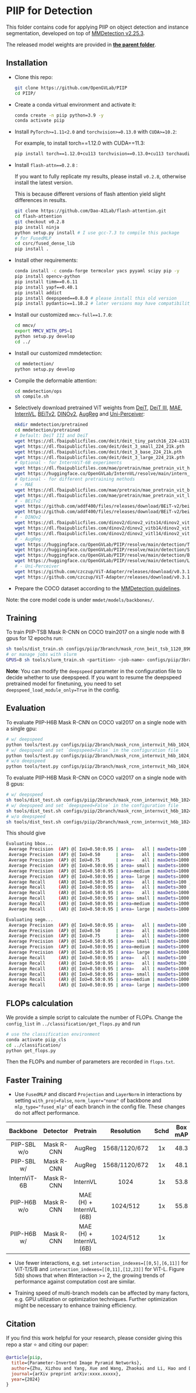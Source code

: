 # PIIP for Detection

This folder contains code for applying PIIP on object detection and instance segmentation, developed on top of [MMDetection v2.25.3](https://github.com/open-mmlab/mmdetection/tree/v2.25.3).

The released model weights are provided in [**the parent folder**](../README.md).

## Installation

- Clone this repo:

  ```bash
  git clone https://github.com/OpenGVLab/PIIP
  cd PIIP/
  ```
- Create a conda virtual environment and activate it:

  ```bash
  conda create -n piip python=3.9 -y
  conda activate piip
  ```
- Install `PyTorch>=1.11<2.0` and `torchvision>=0.13.0` with `CUDA>=10.2`:

  For example, to install torch==1.12.0 with CUDA==11.3:

  ```bash
  pip install torch==1.12.0+cu113 torchvision==0.13.0+cu113 torchaudio==0.12.0 --extra-index-url https://download.pytorch.org/whl/cu113
  ```
- Install `flash-attn==0.2.8` :

  If you want to fully replicate my results, please install `v0.2.8`, otherwise install the latest version.

  This is because different versions of flash attention yield slight differences in results.

  ```bash
  git clone https://github.com/Dao-AILab/flash-attention.git
  cd flash-attention
  git checkout v0.2.8
  pip install ninja
  python setup.py install # I use gcc-7.3 to compile this package
  # for FusedMLP
  cd csrc/fused_dense_lib
  pip install .
  ```
- Install other requirements:

  ```bash
  conda install -c conda-forge termcolor yacs pyyaml scipy pip -y
  pip install opencv-python
  pip install timm==0.6.11
  pip install yapf==0.40.1
  pip install addict
  pip install deepspeed==0.8.0 # please install this old version
  pip install pydantic==1.10.2 # later versions may have compatibility issues
  ```
- Install our customized `mmcv-full==1.7.0`:

  ```bash
  cd mmcv/
  export MMCV_WITH_OPS=1
  python setup.py develop
  cd ../
  ```
- Install our customized mmdetection:

  ```bash
  cd mmdetection/
  python setup.py develop
  ```
- Compile the deformable attention:

  ```bash
  cd mmdetection/ops
  sh compile.sh
  ```
- Selectively download pretrained ViT weights from [DeiT](https://github.com/facebookresearch/deit/blob/main/README_deit.md), [DeiT III](https://github.com/facebookresearch/deit/blob/main/README_revenge.md), [MAE](https://github.com/facebookresearch/mae), [InternVL](https://github.com/OpenGVLab/InternVL-MMDetSeg/blob/main/mmsegmentation/README.md), [BEiTv2](https://github.com/microsoft/unilm/tree/master/beit2), [DINOv2](https://github.com/facebookresearch/dinov2), [AugReg](https://github.com/google-research/vision_transformer) and [Uni-Perceiver](https://github.com/fundamentalvision/Uni-Perceiver):

  ```bash
  mkdir mmdetection/pretrained
  cd mmdetection/pretrained
  # Default: DeiT III and DeiT
  wget https://dl.fbaipublicfiles.com/deit/deit_tiny_patch16_224-a1311bcf.pth
  wget https://dl.fbaipublicfiles.com/deit/deit_3_small_224_21k.pth
  wget https://dl.fbaipublicfiles.com/deit/deit_3_base_224_21k.pth
  wget https://dl.fbaipublicfiles.com/deit/deit_3_large_224_21k.pth
  # Optional - for InternViT-6B experiments
  wget https://dl.fbaipublicfiles.com/mae/pretrain/mae_pretrain_vit_huge.pth
  wget https://huggingface.co/OpenGVLab/InternVL/resolve/main/intern_vit_6b_224px.pth
  # Optional - for different pretraining methods
  # - MAE
  wget https://dl.fbaipublicfiles.com/mae/pretrain/mae_pretrain_vit_base.pth
  wget https://dl.fbaipublicfiles.com/mae/pretrain/mae_pretrain_vit_large.pth
  # - BEiTv2
  wget https://github.com/addf400/files/releases/download/BEiT-v2/beitv2_base_patch16_224_pt1k_ft21k.pth
  wget https://github.com/addf400/files/releases/download/BEiT-v2/beitv2_large_patch16_224_pt1k_ft21k.pth
  # - DINOv2
  wget https://dl.fbaipublicfiles.com/dinov2/dinov2_vits14/dinov2_vits14_pretrain.pth
  wget https://dl.fbaipublicfiles.com/dinov2/dinov2_vitb14/dinov2_vitb14_pretrain.pth
  wget https://dl.fbaipublicfiles.com/dinov2/dinov2_vitl14/dinov2_vitl14_pretrain.pth
  # - AugReg
  wget https://huggingface.co/OpenGVLab/PIIP/resolve/main/detection/Ti_16-i21k-300ep-lr_0.001-aug_none-wd_0.03-do_0.0-sd_0.0--imagenet2012-steps_20k-lr_0.03-res_384.pth?download=true
  wget https://huggingface.co/OpenGVLab/PIIP/resolve/main/detection/S_16-i21k-300ep-lr_0.001-aug_light1-wd_0.03-do_0.0-sd_0.0--imagenet2012-steps_20k-lr_0.03-res_384.pth?download=true
  wget https://huggingface.co/OpenGVLab/PIIP/resolve/main/detection/B_16-i21k-300ep-lr_0.001-aug_medium1-wd_0.1-do_0.0-sd_0.0--imagenet2012-steps_20k-lr_0.01-res_384.pth?download=true
  wget https://huggingface.co/OpenGVLab/PIIP/resolve/main/detection/L_16-i21k-300ep-lr_0.001-aug_medium1-wd_0.1-do_0.1-sd_0.1--imagenet2012-steps_20k-lr_0.01-res_384.pth?download=true
  # - Uni-Perceiver
  wget https://github.com/czczup/ViT-Adapter/releases/download/v0.3.1/uni-perceiver-base-L12-H768-224size-torch-pretrained_converted.pth
  wget https://github.com/czczup/ViT-Adapter/releases/download/v0.3.1/uni-perceiver-large-L24-H1024-224size-pretrained_converted.pth
  ```
- Prepare the COCO dataset according to the [MMDetection guidelines](https://github.com/open-mmlab/mmdetection/blob/master/docs/en/1_exist_data_model.md#prepare-datasets).

Note: the core model code is under `mmdet/models/backbones/`.

## Training

To train PIIP-TSB Mask R-CNN on COCO train2017 on a single node with 8 gpus for 12 epochs run:

```bash
sh tools/dist_train.sh configs/piip/3branch/mask_rcnn_beit_tsb_1120_896_448_fpn_1x_coco_bs16.py 8
# or manage jobs with slurm
GPUS=8 sh tools/slurm_train.sh <partition> <job-name> configs/piip/3branch/mask_rcnn_beit_tsb_1120_896_448_fpn_1x_coco_bs16.py
```

**Note**: You can modify the `deepspeed` parameter in the configuration file to decide whether to use deepspeed. If you want to resume the deepspeed pretrained model for finetuning, you need to set `deepspeed_load_module_only=True` in the config.

## Evaluation

To evaluate PIIP-H6B Mask R-CNN on COCO val2017 on a single node with a single gpu:

```bash
# w/ deepspeed
python tools/test.py configs/piip/2branch/mask_rcnn_internvit_h6b_1024_512_fpn_1x_coco_bs16_ms work_dirs/mask_rcnn_internvit_h6b_1024_512_fpn_1x_coco_bs16_ms/iter_87961/global_step87960 --eval bbox segm
# w/ deepspeed and set `deepspeed=False` in the configuration file
python tools/test.py configs/piip/2branch/mask_rcnn_internvit_h6b_1024_512_fpn_1x_coco_bs16_ms work_dirs/mask_rcnn_internvit_h6b_1024_512_fpn_1x_coco_bs16_ms/iter_87961/global_step87960/mp_rank_00_model_states.pt --eval bbox segm
# w/o deepspeed
python tools/test.py configs/piip/2branch/mask_rcnn_internvit_h6b_1024_512_fpn_1x_coco_bs16_ms work_dirs/mask_rcnn_internvit_h6b_1024_512_fpn_1x_coco_bs16_ms/mask_rcnn_internvit_h6b_1024_512_fpn_1x_coco_bs16_ms.pth --eval bbox segm
```

To evaluate PIIP-H6B Mask R-CNN on COCO val2017 on a single node with 8 gpus:

```bash
# w/ deepspeed
sh tools/dist_test.sh configs/piip/2branch/mask_rcnn_internvit_h6b_1024_512_fpn_1x_coco_bs16_ms work_dirs/mask_rcnn_internvit_h6b_1024_512_fpn_1x_coco_bs16_ms/iter_87961/global_step87960 8 --eval bbox segm
# w/ deepspeed and set `deepspeed=False` in the configuration file
sh tools/dist_test.sh configs/piip/2branch/mask_rcnn_internvit_h6b_1024_512_fpn_1x_coco_bs16_ms work_dirs/mask_rcnn_internvit_h6b_1024_512_fpn_1x_coco_bs16_ms/iter_87961/global_step87960/mp_rank_00_model_states.pt 8 --eval bbox segm
# w/o deepspeed
sh tools/dist_test.sh configs/piip/2branch/mask_rcnn_internvit_h6b_1024_512_fpn_1x_coco_bs16_ms work_dirs/mask_rcnn_internvit_h6b_1024_512_fpn_1x_coco_bs16_ms/mask_rcnn_internvit_h6b_1024_512_fpn_1x_coco_bs16_ms.pth 8 --eval bbox segm

```

This should give

```bash
Evaluating bbox...
 Average Precision  (AP) @[ IoU=0.50:0.95 | area=   all | maxDets=100 ] = 0.558
 Average Precision  (AP) @[ IoU=0.50      | area=   all | maxDets=1000 ] = 0.773
 Average Precision  (AP) @[ IoU=0.75      | area=   all | maxDets=1000 ] = 0.614
 Average Precision  (AP) @[ IoU=0.50:0.95 | area= small | maxDets=1000 ] = 0.396
 Average Precision  (AP) @[ IoU=0.50:0.95 | area=medium | maxDets=1000 ] = 0.605
 Average Precision  (AP) @[ IoU=0.50:0.95 | area= large | maxDets=1000 ] = 0.711
 Average Recall     (AR) @[ IoU=0.50:0.95 | area=   all | maxDets=100 ] = 0.668
 Average Recall     (AR) @[ IoU=0.50:0.95 | area=   all | maxDets=300 ] = 0.668
 Average Recall     (AR) @[ IoU=0.50:0.95 | area=   all | maxDets=1000 ] = 0.668
 Average Recall     (AR) @[ IoU=0.50:0.95 | area= small | maxDets=1000 ] = 0.509
 Average Recall     (AR) @[ IoU=0.50:0.95 | area=medium | maxDets=1000 ] = 0.715
 Average Recall     (AR) @[ IoU=0.50:0.95 | area= large | maxDets=1000 ] = 0.808

Evaluating segm...
 Average Precision  (AP) @[ IoU=0.50:0.95 | area=   all | maxDets=100 ] = 0.490
 Average Precision  (AP) @[ IoU=0.50      | area=   all | maxDets=1000 ] = 0.743
 Average Precision  (AP) @[ IoU=0.75      | area=   all | maxDets=1000 ] = 0.531
 Average Precision  (AP) @[ IoU=0.50:0.95 | area= small | maxDets=1000 ] = 0.285
 Average Precision  (AP) @[ IoU=0.50:0.95 | area=medium | maxDets=1000 ] = 0.531
 Average Precision  (AP) @[ IoU=0.50:0.95 | area= large | maxDets=1000 ] = 0.685
 Average Recall     (AR) @[ IoU=0.50:0.95 | area=   all | maxDets=100 ] = 0.593
 Average Recall     (AR) @[ IoU=0.50:0.95 | area=   all | maxDets=300 ] = 0.593
 Average Recall     (AR) @[ IoU=0.50:0.95 | area=   all | maxDets=1000 ] = 0.593
 Average Recall     (AR) @[ IoU=0.50:0.95 | area= small | maxDets=1000 ] = 0.420
 Average Recall     (AR) @[ IoU=0.50:0.95 | area=medium | maxDets=1000 ] = 0.646
 Average Recall     (AR) @[ IoU=0.50:0.95 | area= large | maxDets=1000 ] = 0.754
```

## FLOPs calculation

We provide a simple script to calculate the number of FLOPs. Change the `config_list` in `../classification/get_flops.py` and run

```bash
# use the classification environment
conda activate piip_cls
cd ../classification/
python get_flops.py
```

Then the FLOPs and number of parameters are recorded in `flops.txt`.

## Faster Training

- Use `FusedMLP` and discard `Projection` and `LayerNorm` in interactions by setting `with_proj=False`, `norm_layer="none"` of backbone and `mlp_type="fused_mlp"` of each branch in the config file. These changes do not affect performance.


|   Backbone   |  Detector  |        Pretrain        |  Resolution  | Schd |  Box mAP  | Mask mAP | Training Time | #FLOPs | #Param |                                                                                                                                                                                               Download                                                                                                                                                                                               |
| :----------: | :--------: | :---------------------: | :-----------: | :--: | :-------: | :-------: | :------------: | :----: | :----: | :--------------------------------------------------------------------------------------------------------------------------------------------------------------------------------------------------------------------------------------------------------------------------------------------------------------------------------------------------------------------------------------------------: |
| PIIP-SBL w/o | Mask R-CNN |         AugReg         | 1568/1120/672 |  1x  |   48.3   |   42.6   |      23h      | 1874G |  498M  |             [log](https://huggingface.co/OpenGVLab/PIIP/raw/main/detection/mask_rcnn_augreg_sbl_1568_1120_672_fpn_1x_coco_bs16.log.json) \| [ckpt](https://huggingface.co/OpenGVLab/PIIP/resolve/main/detection/mask_rcnn_augreg_sbl_1568_1120_672_fpn_1x_coco_bs16.pth?download=true) \| [cfg](configs/piip/3branch/mask_rcnn_augreg_sbl_1568_1120_672_fpn_1x_coco_bs16.py)             |
| PIIP-SBL w/ | Mask R-CNN |         AugReg         | 1568/1120/672 |  1x  | 48.1 | 42.4 |      21h      | 1741G |  470M  | [log](https://huggingface.co/OpenGVLab/PIIP/raw/main/detection/mask_rcnn_augreg_sbl_1568_1120_672_fpn_1x_coco_bs16_speedup.log.json) \| [ckpt](https://huggingface.co/OpenGVLab/PIIP/resolve/main/detection/mask_rcnn_augreg_sbl_1568_1120_672_fpn_1x_coco_bs16_speedup.pth?download=true) \| [cfg](configs/piip/3branch/mask_rcnn_augreg_sbl_1568_1120_672_fpn_1x_coco_bs16_speedup.py) |
| InternViT-6B | Mask R-CNN |        InternVL        |     1024     |  1x  |   53.8   |   48.1   |     3d19h     | 29323G | 5919M |                          [log](https://huggingface.co/OpenGVLab/PIIP/raw/main/detection/mask_rcnn_internvit_6b_fpn_1x_coco_bs16_ms.log.json) \| [ckpt](https://huggingface.co/OpenGVLab/PIIP/resolve/main/detection/mask_rcnn_internvit_6b_fpn_1x_coco_bs16_ms.pth?download=true) \| [cfg](configs/piip/baseline/mask_rcnn_internvit_6b_fpn_1x_coco_bs16_ms.py)                          |
| PIIP-H6B w/o | Mask R-CNN | MAE (H) + InternVL (6B) |   1024/512   |  1x  |   55.8   |   49.0   |     3d14h     | 11080G | 6872M |           [log](https://huggingface.co/OpenGVLab/PIIP/raw/main/detection/mask_rcnn_internvit_h6b_1024_512_fpn_1x_coco_bs16_ms.log.json) \| [ckpt](https://huggingface.co/OpenGVLab/PIIP/resolve/main/detection/mask_rcnn_internvit_h6b_1024_512_fpn_1x_coco_bs16_ms.pth?download=true) \| [cfg](configs/piip/2branch/mask_rcnn_internvit_h6b_1024_512_fpn_1x_coco_bs16_ms.py)           |
| PIIP-H6B w/ | Mask R-CNN | MAE (H) + InternVL (6B) |   1024/512   |  1x  |  |  |     2d14h     | 10692G | 6752M |                      |

- Use fewer interactions, e.g. set `interaction_indexes=[[0,5],[6,11]]` for ViT-T/S/B and `interaction_indexes=[[0,11],[12,23]]` for ViT-L. Figure 5(b) shows that when #Interaction >= 2, the growing trends of performance against computation cost are similar.

- Training speed of multi-branch models can be affected by many factors, e.g. GPU utilization or optimization techniques. Further optimization might be necessary to enhance training efficiency.

## Citation

If you find this work helpful for your research, please consider giving this repo a star ⭐ and citing our paper:

```bibtex
@article{piip,
  title={Parameter-Inverted Image Pyramid Networks},
  author={Zhu, Xizhou and Yang, Xue and Wang, Zhaokai and Li, Hao and Dou, Wenhan and Ge, Junqi and Lu, Lewei and Qiao, Yu and Dai, Jifeng},
  journal={arXiv preprint arXiv:xxxx.xxxxx},
  year={2024}
}
```
